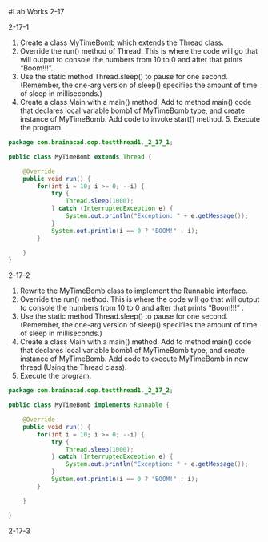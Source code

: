 #Lab Works 2-17

2-17-1

1. Create a class MyTimeBomb which extends the Thread class. 
2. Override the run() method of Thread. This is where the code will go that will 
output to console the numbers from 10 to 0 and after that prints “Boom!!!”. 
3. Use the static method Thread.sleep() to pause for one second. 
(Remember, the one-arg version of sleep() specifies the amount of time of sleep 
in milliseconds.) 
4. Create a class Main with a main() method. Add to method main() code that 
declares local variable bomb1 of MyTimeBomb type, and create instance of MyTimeBomb. 
Add code to invoke start() method. 5. Execute the program.

```java
package com.brainacad.oop.testthread1._2_17_1;

public class MyTimeBomb extends Thread {

    @Override
    public void run() {
        for(int i = 10; i >= 0; --i) {
            try {
                Thread.sleep(1000);
            } catch (InterruptedException e) {
                System.out.println("Exception: " + e.getMessage());
            }
            System.out.println(i == 0 ? "BOOM!" : i);
        }

    }
}
```

2-17-2

1. Rewrite the MyTimeBomb class to implement the Runnable interface. 
2. Override the run() method. This is where the code will go that will output 
to console the numbers from 10 to 0 and after that prints “Boom!!!” . 
3. Use the static method Thread.sleep() to pause for one second. 
(Remember, the one-arg version of sleep() specifies the amount of time of sleep 
in milliseconds.) 
4. Create a class Main with a main() method. Add to method main() code that 
declares local variable bomb1 of MyTimeBomb type, and create instance of 
MyTimeBomb. Add code to execute MyTimeBomb in new thread (Using the Thread class). 
5. Execute the program.

```java
package com.brainacad.oop.testthread1._2_17_2;

public class MyTimeBomb implements Runnable {

    @Override
    public void run() {
        for(int i = 10; i >= 0; --i) {
            try {
                Thread.sleep(1000);
            } catch (InterruptedException e) {
                System.out.println("Exception: " + e.getMessage());
            }
            System.out.println(i == 0 ? "BOOM!" : i);
        }

    }

}

```
2-17-3

